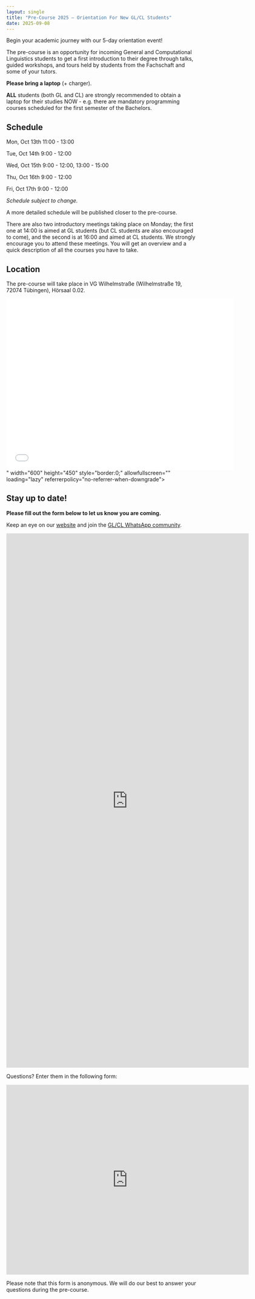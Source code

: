 ```yaml
---
layout: single
title: "Pre-Course 2025 — Orientation For New GL/CL Students"
date: 2025-09-08
---
```


Begin your academic journey with our 5-day orientation event!

The pre-course is an opportunity for incoming General and Computational Linguistics students to get a first introduction to their degree through talks, guided workshops, and tours held by students from the Fachschaft and some of your  tutors.

**Please bring a laptop** (+ charger).

**ALL** students (both GL and CL) are strongly recommended to obtain a laptop for their studies NOW - e.g. there are mandatory programming courses scheduled for the first semester of the Bachelors.

## Schedule
Mon, Oct 13th 11:00 - 13:00

Tue, Oct 14th 9:00 - 12:00

Wed, Oct 15th 9:00 - 12:00, 13:00 - 15:00

Thu, Oct 16th 9:00 - 12:00

Fri, Oct 17th 9:00 - 12:00

_Schedule subject to change._

A more detailed schedule will be published closer to the pre-course.

There are also two introductory meetings taking place on Monday; the first one at 14:00 is aimed at GL students (but CL students are also encouraged to come), and the second is at 16:00 and aimed at CL students. We strongly encourage you to attend these meetings. You will get an overview and a quick description of all the courses you have to take.

## Location

The pre-course will take place in VG Wilhelmstraße (Wilhelmstraße 19, 72074 Tübingen), Hörsaal 0.02.

<iframe src="<iframe src="https://www.google.com/maps/embed?pb=!1m18!1m12!1m3!1d2642.3392659757537!2d9.060678777763776!3d48.52672963465765!2m3!1f0!2f0!3f0!3m2!1i1024!2i768!4f13.1!3m3!1m2!1s0x4799e52d95c56691%3A0x98fb31686086b2f8!2sVerf%C3%BCgungsgeb%C3%A4ude%2C%20Wilhelmstra%C3%9Fe%2019%2C%2072074%20T%C3%BCbingen%2C%20Germany!5e0!3m2!1sen!2ssi!4v1757364868722!5m2!1sen!2ssi" width="600" height="450" style="border:0;" allowfullscreen="" loading="lazy" referrerpolicy="no-referrer-when-downgrade"></iframe>" width="600" height="450" style="border:0;" allowfullscreen="" loading="lazy" referrerpolicy="no-referrer-when-downgrade"></iframe>

## Stay up to date!

**Please fill out the form below to let us know you are coming.**

Keep an eye on our [website](https://fs-linguistics.github.io/) and join the [GL/CL WhatsApp community](https://chat.whatsapp.com/BYuZ63pdNmG5tEo6td9ilP).

<iframe src="https://forms.gle/nmfe5CsQiGAtiUE26" width="640" height="1407" frameborder="0" marginheight="0" marginwidth="0">Loading…</iframe>

Questions? Enter them in the following form:

<iframe src="https://forms.gle/1ovUga35ECzbc3xN9" width="640" height="500" frameborder="0" marginheight="0" marginwidth="0">Loading…</iframe>

Please note that this form is anonymous. We will do our best to answer your questions during the pre-course.
